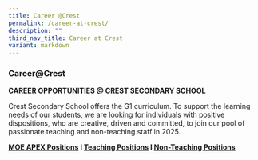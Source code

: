 ```yaml
---
title: Career @Crest
permalink: /career-at-crest/
description: ""
third_nav_title: Career at Crest
variant: markdown
---
```

### Career@Crest

**CAREER OPPORTUNITIES @ CREST SECONDARY SCHOOL**  

  

Crest Secondary School offers the G1 curriculum. To support the learning needs of our students, we are looking for individuals with positive dispositions, who are creative, driven and committed, to join our pool of passionate teaching and non-teaching staff in 2025.

**[MOE APEX Positions](/moe-apex/) I [Teaching Positions](/info-at-crest/teaching-positions/) I [Non-Teaching Positions](/info-at-crest/non-teaching-positions/)**